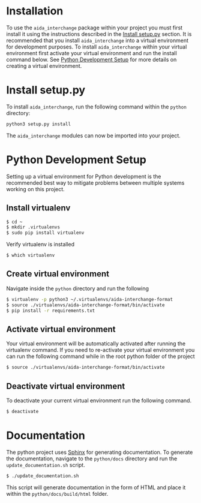 # Installation

To use the `aida_interchange` package within your project you must first install it using the instructions described in the [Install setup.py](install-setup.py) section. It is recommended that you install `aida_interchange` into a virtual environment for development purposes. To install `aida_interchange`  within your virtual environment first activate your virtual environment and run the install command below. See [Python Development Setup](python-development-setup) for more details on creating a virtual environment.

# Install setup.py

To install `aida_interchange`, run the following command within the `python` directory:

```bash
python3 setup.py install
```
The `aida_interchange` modules can now be imported into your project.

# Python Development Setup

Setting up a virtual environment for Python development is the recommended best way to mitigate problems between multiple systems working on this project.

## Install virtualenv

```bash
$ cd ~
$ mkdir .virtualenvs
$ sudo pip install virtualenv
```
Verify virtualenv is installed

```bash
$ which virtualenv
```

## Create virtual environment

Navigate inside the `python` directory and run the following

```bash
$ virtualenv -p python3 ~/.virtualenvs/aida-interchange-format
$ source ./virtualenvs/aida-interchange-format/bin/activate
$ pip install -r requirements.txt
```	

## Activate virtual environment

Your virtual environment will be automatically activated after running the virtualenv command. If you need to re-activate your virtual environment you can run the following command while in the root python folder of the project

```bash
$ source ./virtualenvs/aida-interchange-format/bin/activate
```

## Deactivate virtual environment

To deactivate your current virtual environment run the following command.

```bash
$ deactivate
```

# Documentation

The python project uses [Sphinx](http://www.sphinx-doc.org/en/master/) for generating documentation. To generate the documentation, navigate to the `python/docs` directory and run the `update_documentation.sh` script.

```bash
$ ./update_documentation.sh
```
This script will generate documentation in the form of HTML and place it within the `python/docs/build/html` folder.

